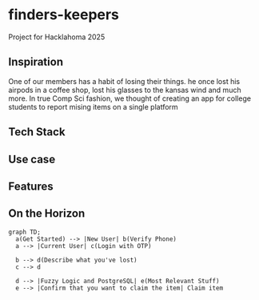 # finders-keepers
Project for Hacklahoma 2025

## Inspiration
One of our members has a habit of losing their things. he once lost his airpods in a coffee shop, lost his 
glasses to the kansas wind and much more. In true Comp Sci fashion, we thought of creating an app for college
students to report mising items on a single platform

## Tech Stack


## Use case

## Features


## On the Horizon



```mermaid
graph TD;
  a(Get Started) --> |New User| b(Verify Phone)
  a --> |Current User| c(Login with OTP)

  b --> d(Describe what you've lost)
  c --> d

  d --> |Fuzzy Logic and PostgreSQL| e(Most Relevant Stuff)
  e --> |Confirm that you want to claim the item| Claim item
```

